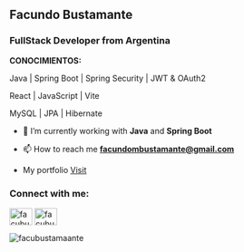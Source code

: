 <h2>Facundo Bustamante</h2>
<h3>FullStack Developer from Argentina</h3>
<p><b>CONOCIMIENTOS:</b></p>
<p>Java | Spring Boot | Spring Security | JWT & OAuth2</p>
<p>React | JavaScript | Vite</p>
<p>MySQL | JPA | Hibernate</p>

- 🌱 I’m currently working with **Java** and **Spring Boot**

- 📫 How to reach me **facundombustamante@gmail.com**
- My portfolio <a href="https://facundobustamante.netlify.app" target="blank">Visit</a>
<h3 align="left">Connect with me:</h3>
<p align="left">
<a href="https://twitter.com/facubustamantex" target="blank"><img align="center" src="https://raw.githubusercontent.com/rahuldkjain/github-profile-readme-generator/master/src/images/icons/Social/twitter.svg" alt="facubustamantex" height="30" width="40" /></a>
<a href="https://instagram.com/facubustamant.e" target="blank"><img align="center" src="https://raw.githubusercontent.com/rahuldkjain/github-profile-readme-generator/master/src/images/icons/Social/instagram.svg" alt="facubustamant.e" height="30" width="40" /></a>
</p>


<p><img align="center" src="https://github-readme-stats.vercel.app/api/top-langs?username=facubustamaante&show_icons=true&locale=en&layout=compact" alt="facubustamaante" /></p>



